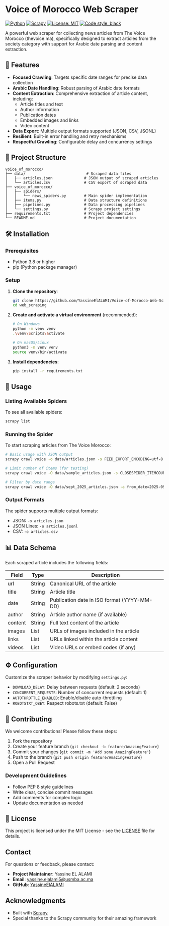 # Voice of Morocco Web Scraper

[![Python](https://img.shields.io/badge/python-3.8+-blue.svg)](https://www.python.org/)
[![Scrapy](https://img.shields.io/badge/Scrapy-2.13.3-green.svg)](https://scrapy.org/)
[![License: MIT](https://img.shields.io/badge/License-MIT-yellow.svg)](https://opensource.org/licenses/MIT)
[![Code style: black](https://img.shields.io/badge/code%20style-black-000000.svg)](https://github.com/psf/black)

A powerful web scraper for collecting news articles from The Voice Morocco (thevoice.ma), specifically designed to extract articles from the society category with support for Arabic date parsing and content extraction.

## 🚀 Features

- **Focused Crawling**: Targets specific date ranges for precise data collection
- **Arabic Date Handling**: Robust parsing of Arabic date formats
- **Content Extraction**: Comprehensive extraction of article content, including:
  - Article titles and text
  - Author information
  - Publication dates
  - Embedded images and links
  - Video content
- **Data Export**: Multiple output formats supported (JSON, CSV, JSONL)
- **Resilient**: Built-in error handling and retry mechanisms
- **Respectful Crawling**: Configurable delay and concurrency settings

## 📂 Project Structure

```
voice_of_morocco/
├── data/                           # Scraped data files
│   ├── articles.json              # JSON output of scraped articles
│   └── articles.csv               # CSV export of scraped data
├── voice_of_morocco/
│   ├── spiders/
│   │   └── news_spiders.py        # Main spider implementation
│   ├── items.py                   # Data structure definitions
│   ├── pipelines.py               # Data processing pipelines
│   └── settings.py                # Scrapy project settings
├── requirements.txt               # Project dependencies
└── README.md                      # Project documentation
```

## 🛠️ Installation

### Prerequisites

- Python 3.8 or higher
- pip (Python package manager)

### Setup

1. **Clone the repository**:
   ```bash
   git clone https://github.com/YassineElALAMI/Voice-of-Morocco-Web-Scraper-Scrapy-Project-.git
   cd web_scraping
   ```

2. **Create and activate a virtual environment** (recommended):
   ```bash
   # On Windows
   python -m venv venv
   .\venv\Scripts\activate
   
   # On macOS/Linux
   python3 -m venv venv
   source venv/bin/activate
   ```

3. **Install dependencies**:
   ```bash
   pip install -r requirements.txt
   ```

## 🚀 Usage

### Listing Available Spiders

To see all available spiders:
```bash
scrapy list
```

### Running the Spider

To start scraping articles from The Voice Morocco:

```bash
# Basic usage with JSON output
scrapy crawl voice -o data/articles.json -s FEED_EXPORT_ENCODING=utf-8

# Limit number of items (for testing)
scrapy crawl voice -O data/sample_articles.json -s CLOSESPIDER_ITEMCOUNT=10

# Filter by date range
scrapy crawl voice -O data/sept_2025_articles.json -a from_date=2025-09-01 -a to_date=2025-09-30
```

### Output Formats

The spider supports multiple output formats:
- JSON: `-o articles.json`
- JSON Lines: `-o articles.jsonl`
- CSV: `-o articles.csv`

## 📊 Data Schema

Each scraped article includes the following fields:

| Field   | Type   | Description                                      |
|---------|--------|--------------------------------------------------|
| url     | String | Canonical URL of the article                     |
| title   | String | Article title                                    |
| date    | String | Publication date in ISO format (YYYY-MM-DD)      |
| author  | String | Article author name (if available)               |
| content | String | Full text content of the article                 |
| images  | List   | URLs of images included in the article           |
| links   | List   | URLs linked within the article content           |
| videos  | List   | Video URLs or embed codes (if any)               |

## ⚙️ Configuration

Customize the scraper behavior by modifying `settings.py`:
- `DOWNLOAD_DELAY`: Delay between requests (default: 2 seconds)
- `CONCURRENT_REQUESTS`: Number of concurrent requests (default: 1)
- `AUTOTHROTTLE_ENABLED`: Enable/disable auto-throttling
- `ROBOTSTXT_OBEY`: Respect robots.txt (default: False)

## 🤝 Contributing

We welcome contributions! Please follow these steps:

1. Fork the repository
2. Create your feature branch (`git checkout -b feature/AmazingFeature`)
3. Commit your changes (`git commit -m 'Add some AmazingFeature'`)
4. Push to the branch (`git push origin feature/AmazingFeature`)
5. Open a Pull Request

### Development Guidelines
- Follow PEP 8 style guidelines
- Write clear, concise commit messages
- Add comments for complex logic
- Update documentation as needed

## 📝 License

This project is licensed under the MIT License - see the [LICENSE](LICENSE) file for details.

## Contact

For questions or feedback, please contact:

- **Project Maintainer**: Yassine EL ALAMI
- **Email**: yassine.elalami5@usmba.ac.ma
- **GitHub**: [YassineElALAMI](https://github.com/YassineElALAMI)

## Acknowledgments

- Built with [Scrapy](https://scrapy.org/)
- Special thanks to the Scrapy community for their amazing framework

